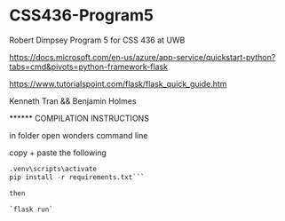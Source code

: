 # CSS436-Program5
Robert Dimpsey Program 5 for CSS 436 at UWB

https://docs.microsoft.com/en-us/azure/app-service/quickstart-python?tabs=cmd&pivots=python-framework-flask

https://www.tutorialspoint.com/flask/flask_quick_guide.htm

Kenneth Tran && Benjamin Holmes

****** COMPILATION INSTRUCTIONS

in folder open wonders command line

copy + paste the following

```py -3 -m venv .venv
.venv\scripts\activate
pip install -r requirements.txt```

then 

`flask run`